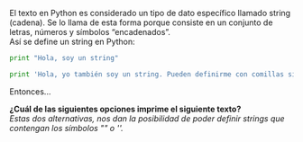 El texto en Python es considerado un tipo de dato específico llamado string (cadena). Se lo llama de esta forma porque consiste en un conjunto de letras, números y símbolos “encadenados”.<br>
Así se define un string en Python:

``` python
print "Hola, soy un string"

print 'Hola, yo también soy un string. Pueden definirme con comillas simple o dobles!'
```


Entonces...

**¿Cuál de las siguientes opciones imprime el siguiente texto?** 
<br>
_Estas dos alternativas, nos dan la posibilidad de poder definir strings que contengan los símbolos "" o ''._


